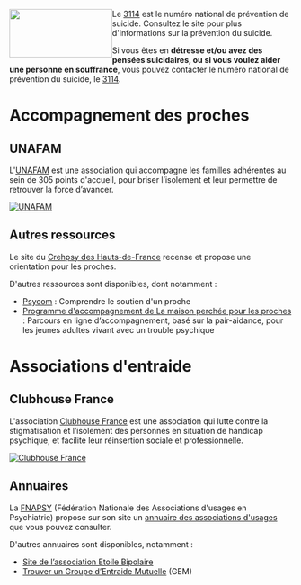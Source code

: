 <div class="tel_3114">
    <img src="{{ ASSET static/misc/3114.webp }}" width="183" height="86" style="float: left;" alt="" />
    <div>
        <p>Le <a href="https://3114.fr/">3114</a> est le numéro national de prévention de suicide. Consultez le site pour plus d'informations sur la prévention du suicide.
        <p>Si vous êtes en <b>détresse et/ou avez des pensées suicidaires, ou si vous voulez aider une personne en souffrance</b>, vous pouvez contacter le numéro national de prévention du suicide, le <a href="tel:3114">3114</a>.
    </div>
</div>

# Accompagnement des proches

## UNAFAM

L'[UNAFAM](https://www.unafam.org/) est une association qui accompagne les familles adhérentes au sein de 305 points d'accueil, pour briser l’isolement et leur permettre de retrouver la force d’avancer.

<div class="shelf">
    <a href="https://www.unafam.org/" target="_blank"><img src="{{ ASSET static/partners/unafam.png }}" alt="UNAFAM" /></a>
</div>

## Autres ressources

Le site du [Crehpsy des Hauts-de-France](https://www.crehpsy-hdf.fr/soutenir-aidants.html) recense et propose une orientation pour les proches.

D'autres ressources sont disponibles, dont notamment :

- [Psycom](https://www.psycom.org/comprendre/le-retablissement/le-soutien-dun-proche/) : Comprendre le soutien d'un proche
- [Programme d'accompagnement de La maison perchée pour les proches](https://maisonperchee.org) : Parcours en ligne d’accompagnement, basé sur la pair-aidance, pour les jeunes adultes vivant avec un trouble psychique

# Associations d'entraide

## Clubhouse France

L'association [Clubhouse France](https://www.clubhousefrance.org/) est une association qui lutte contre la stigmatisation et l’isolement des personnes en situation de handicap psychique, et facilite leur réinsertion sociale et professionnelle.

<div class="shelf">
    <a href="https://www.clubhousefrance.org/" target="_blank"><img src="{{ ASSET static/partners/clubhouse.png }}" alt="Clubhouse France" /></a>
</div>

## Annuaires

La [FNAPSY](https://www.fnapsy.org/) (Fédération Nationale des Associations d'usages en Psychiatrie) propose sur son site un [annuaire des associations d'usages](https://www.fnapsy.org/?page=8) que vous pouvez consulter.

D'autres annuaires sont disponibles, notamment :

- [Site de l’association Etoile Bipolaire](http://etoilebipolaire.nordblogs.com/)
- [Trouver un Groupe d’Entraide Mutuelle](https://www.psycom.org/sorienter/les-groupes-dentraide-mutuelle/) (GEM)